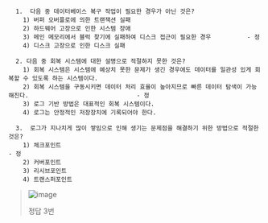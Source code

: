 ```
  1.  다음 중 데이터베이스 복구 작업이 필요한 경우가 아닌 것은?
    1) 버퍼 오버플로에 의한 트랜잭션 실패
    2) 하드웨어 고장으로 인한 시스템 장애
    3) 메인 메모리에서 블럭 찾기에 실패하여 디스크 접근이 필요한 경우          - 정
    4) 디스크 고장으로 인한 디스크 실패
```

```
  2. 다음 중 회복 시스템에 대한 설명으로 적절하지 못한 것은?
    1) 회복 시스템은 시스템에 예상치 못한 문제가 생긴 경우에도 데이터를 일관성 있게 회복할 수 있도록 하는 시스템이다.        
    2) 회복 시스템을 구동시키면 데이터 처리 효율이 높아지므로 빠른 데이터 탐색이 가능해진다.                              - 정
    3) 로그 기반 방법은 대표적인 회복 시스템이다. 
    4) 로그는 안정적인 저장장치에 기록되어야 한다. 
```

```
  3.  로그가 지나치게 많이 쌓임으로 인해 생기는 문제점을 해결하기 위한 방법으로 적절한 것은?
    1) 체크포인트                                                                                           - 정
    2) 커버포인트            
    3) 리시브포인트
    4) 트랜스퍼포인트
```

> ![image](https://user-images.githubusercontent.com/17442343/171620876-c356df60-c2b6-4e90-b18b-4797925f002b.png)
>
> 정답 3번
